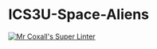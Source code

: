 # ICS3U-Space-Aliens
[![Mr Coxall's Super Linter](https://github.com/ICS3U-Programming-JoannaK/ICS3U-Space-Aliens/workflows/Mr%20Coxall's%20Super%20Linter/badge.svg)](https://github.com/ICS3U-Programming-JoannaK/ICS3U-Space-Aliens/actions/)
